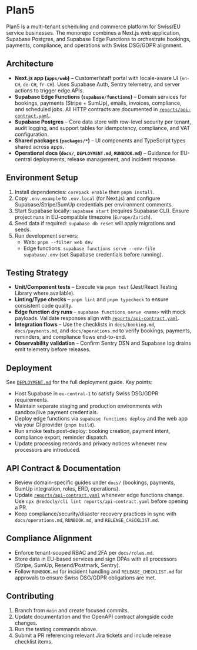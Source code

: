 # Plan5

Plan5 is a multi-tenant scheduling and commerce platform for Swiss/EU service businesses. The monorepo combines a Next.js web application, Supabase Postgres, and Supabase Edge Functions to orchestrate bookings, payments, compliance, and operations with Swiss DSG/GDPR alignment.

## Architecture
- **Next.js app (`apps/web`)** – Customer/staff portal with locale-aware UI (`en-CH`, `de-CH`, `fr-CH`). Uses Supabase Auth, Sentry telemetry, and server actions to trigger edge APIs.
- **Supabase Edge Functions (`supabase/functions`)** – Domain services for bookings, payments (Stripe + SumUp), emails, invoices, compliance, and scheduled jobs. All HTTP contracts are documented in [`reports/api-contract.yaml`](reports/api-contract.yaml).
- **Supabase Postgres** – Core data store with row-level security per tenant, audit logging, and support tables for idempotency, compliance, and VAT configuration.
- **Shared packages (`packages/*`)** – UI components and TypeScript types shared across apps.
- **Operational docs (`docs/`, `DEPLOYMENT.md`, `RUNBOOK.md`)** – Guidance for EU-central deployments, release management, and incident response.

## Environment Setup
1. Install dependencies: `corepack enable` then `pnpm install`.
2. Copy `.env.example` to `.env.local` (for Next.js) and configure Supabase/Stripe/SumUp credentials per environment comments.
3. Start Supabase locally: `supabase start` (requires Supabase CLI). Ensure project runs in EU-compatible timezone (`Europe/Zurich`).
4. Seed data if required: `supabase db reset` will apply migrations and seeds.
5. Run development servers:
   - Web: `pnpm --filter web dev`
   - Edge functions: `supabase functions serve --env-file supabase/.env` (set Supabase credentials before running).

## Testing Strategy
- **Unit/Component tests** – Execute via `pnpm test` (Jest/React Testing Library where available).
- **Linting/Type checks** – `pnpm lint` and `pnpm typecheck` to ensure consistent code quality.
- **Edge function dry runs** – `supabase functions serve <name>` with mock payloads. Validate responses align with [`reports/api-contract.yaml`](reports/api-contract.yaml).
- **Integration flows** – Use the checklists in `docs/booking.md`, `docs/payments.md`, and `docs/operations.md` to verify bookings, payments, reminders, and compliance flows end-to-end.
- **Observability validation** – Confirm Sentry DSN and Supabase log drains emit telemetry before releases.

## Deployment
See [`DEPLOYMENT.md`](DEPLOYMENT.md) for the full deployment guide. Key points:
- Host Supabase in `eu-central-1` to satisfy Swiss DSG/GDPR requirements.
- Maintain separate staging and production environments with sandbox/live payment credentials.
- Deploy edge functions via `supabase functions deploy` and the web app via your CI provider (`pnpm build`).
- Run smoke tests post-deploy: booking creation, payment intent, compliance export, reminder dispatch.
- Update processing records and privacy notices whenever new processors are introduced.

## API Contract & Documentation
- Review domain-specific guides under `docs/` (bookings, payments, SumUp integration, roles, ERD, operations).
- Update [`reports/api-contract.yaml`](reports/api-contract.yaml) whenever edge functions change. Use `npx @redocly/cli lint reports/api-contract.yaml` before opening a PR.
- Keep compliance/security/disaster recovery practices in sync with `docs/operations.md`, `RUNBOOK.md`, and `RELEASE_CHECKLIST.md`.

## Compliance Alignment
- Enforce tenant-scoped RBAC and 2FA per `docs/roles.md`.
- Store data in EU-based services and sign DPAs with all processors (Stripe, SumUp, Resend/Postmark, Sentry).
- Follow `RUNBOOK.md` for incident handling and `RELEASE_CHECKLIST.md` for approvals to ensure Swiss DSG/GDPR obligations are met.

## Contributing
1. Branch from `main` and create focused commits.
2. Update documentation and the OpenAPI contract alongside code changes.
3. Run the testing commands above.
4. Submit a PR referencing relevant Jira tickets and include release checklist items.
